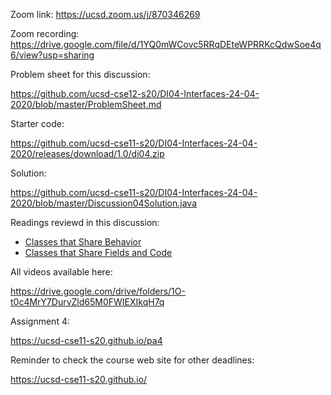 Zoom link: https://ucsd.zoom.us/j/870346269

Zoom recording: https://drive.google.com/file/d/1YQ0mWCovc5RRqDEteWPRRKcQdwSoe4q6/view?usp=sharing

Problem sheet for this discussion:

https://github.com/ucsd-cse12-s20/DI04-Interfaces-24-04-2020/blob/master/ProblemSheet.md

Starter code:

https://github.com/ucsd-cse11-s20/DI04-Interfaces-24-04-2020/releases/download/1.0/di04.zip

Solution:

https://github.com/ucsd-cse11-s20/DI04-Interfaces-24-04-2020/blob/master/Discussion04Solution.java

Readings reviewd in this discussion:
- [Classes that Share Behavior](https://cseweb.ucsd.edu/classes/sp17/cse11-a/lecture10.html)
- [Classes that Share Fields and Code](https://cseweb.ucsd.edu/classes/sp17/cse11-a/lecture11.html)

All videos available here:

https://drive.google.com/drive/folders/1O-t0c4MrY7DurvZld65M0FWIEXIkqH7q

Assignment 4:

https://ucsd-cse11-s20.github.io/pa4

Reminder to check the course web site for other deadlines:

https://ucsd-cse11-s20.github.io/
